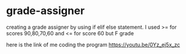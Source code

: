 # grade-assigner
creating a grade assigner by using if elif else statement. I used >= for scores 90,80,70,60 and &lt;= for score 60 but F grade

here is the link of me coding the program 
https://youtu.be/0Yz_ej5x_zc

